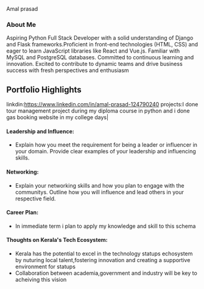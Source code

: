 Amal prasad

### About Me

Aspiring Python Full Stack Developer with a solid understanding of Django and Flask frameworks.Proficient in front-end technologies (HTML, CSS) and eager to learn JavaScript libraries like React and Vue.js. 
Familiar with MySQL and PostgreSQL databases. Committed to continuous learning and innovation. Excited to contribute to dynamic teams and drive business success with fresh perspectives and enthusiasm


## Portfolio Highlights
linkdin:https://www.linkedin.com/in/amal-prasad-124790240
projects:I done tour management project during my diploma course in python and
i done gas booking website in my college days|

#### Leadership and Influence:

- Explain how you meet the requirement for being a leader or influencer in your domain. Provide clear examples of your leadership and influencing skills.

#### Networking:

- Explain your networking skills and how you plan to engage with the communitys. Outline how you will influence and lead others in your respective field.

#### Career Plan:

- In immediate  term i plan to apply my knowledge and skill to this schema

#### Thoughts on Kerala's Tech Ecosystem:

- Kerala has the potential to excel in the technology  statups echosystem
  by nuturing local talent,fostering innovation and creating a supportive environment for statups
- Collaboration between academia,government and industry will be key to acheiving this vision

